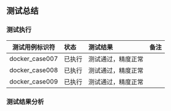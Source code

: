 ## 测试总结

### 测试执行

| 测试用例标识符 | 状态 | 测试结果 | 备注 |
| :------: | :------ | :------ |  :------ | 
| docker_case007 | 已执行 | 测试通过，精度正常 | |
| docker_case008 | 已执行 | 测试通过，精度正常 | |
| docker_case009 | 已执行 | 测试通过，精度正常 | |

### 测试结果分析
